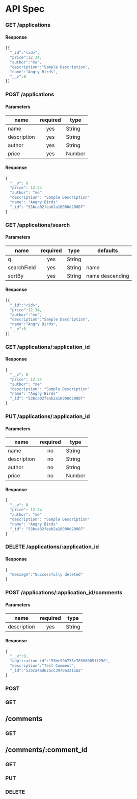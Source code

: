 API Spec
====

### GET /applications

#### Response
```javascript
[{
  "_id":"<id>",
  "price":12.34,
  "author":"me",
  "description":"Sample Description",
  "name":"Angry Birds",
  "__v":0
}]
```

### POST /applications
#### Parameters
| name          | required  | type  |
| ------------- |:-------------:| -----| 
| name     | yes | String | 
| description      | yes      |  String |
| author | yes    |    String |
| price | yes     |   Number |

#### Response
```javascript
{
  "__v": 0
  "price": 12.34
  "author": "me"
  "description": "Sample Description"
  "name": "Angry Birds"
  "_id": "53bca02feab2a10000d20807"
}
```

### GET /applications/search

#### Parameters
| name          | required  | type  | defaults
| ------------- |:-------------:| -----|  ---- |
| q     | yes | String |  |
| searchField      | yes      |  String | name |
| sortBy | yes    |    String | name descending |

#### Response
```javascript
[{
  "_id":"<id>",
  "price":12.34,
  "author":"me",
  "description":"Sample Description",
  "name":"Angry Birds",
  "__v":0
}]
```


### GET /applications/:application_id

#### Response
```javascript
{
  "__v": 0
  "price": 12.34
  "author": "me"
  "description": "Sample Description"
  "name": "Angry Birds"
  "_id": "53bca02feab2a10000d20807"
}
```


### PUT /applications/:application_id

#### Parameters
| name          | required  | type  | 
| ------------- |:-------------:| -----|  
| name     | no | String | 
| description     | no | String | 
| author     | no | String | 
| price     | no | Number | 

#### Response
```javascript
{
  "__v": 0
  "price": 12.34
  "author": "me"
  "description": "Sample Description"
  "name": "Angry Birds"
  "_id": "53bca02feab2a10000d20807"
}
```

### DELETE /applications/:application_id

#### Response
```javascript
{
  "message":"Successfully deleted"
}
```

### POST /applications/:application_id/comments

#### Parameters
| name          | required  | type  | 
| ------------- |:-------------:| -----|  
| description     | yes | String | 

#### Response
```javascript
{
  "__v":0,
  "application_id":"53bc99b735e78500005ff250",
  "description":"Test Comment",
  "_id":"53bca4ad62acc3970a321162"
}
```

### POST
### GET

## /comments
### GET

## /comments/:comment_id
### GET
### PUT
### DELETE
